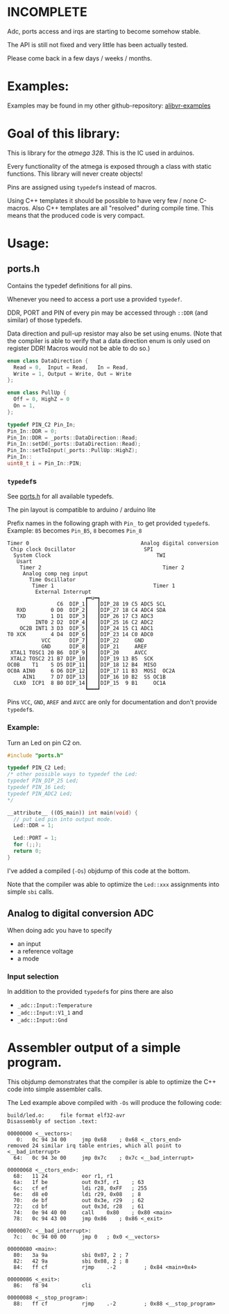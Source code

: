 INCOMPLETE
==========

Adc, ports access and irqs are starting to become somehow stable.

The API is still not fixed and very little has been actually tested.

Please come back in a few days / weeks / months.


Examples:
=========

Examples may be found in my other github-repository:
[alibvr-examples](https://www.github.com/close2/alibvr-examples)


Goal of this library:
=====================

This is library for the *atmega 328*.  This is the IC used in arduinos.

Every functionality of the atmega is exposed through a class with static
functions.  This library will never create objects!

Pins are assigned using `typedef`s instead of macros.

Using C++ templates it should be possible to have very few / none C-macros.
Also C++ templates are all "resolved" during compile time.  This means that
the produced code is very compact.


Usage:
======

## ports.h

Contains the typedef definitions for all pins.

Whenever you need to access a port use a provided `typedef`.

DDR, PORT and PIN of every pin may be accessed through `::DDR` (and similar)
of those typedefs.

Data direction and pull-up resistor may also be set using enums.  (Note that
the compiler is able to verify that a data direction enum is only used on
register DDR!  Macros would not be able to do so.)

```C++
enum class DataDirection {
  Read = 0,  Input = Read,   In = Read,
  Write = 1, Output = Write, Out = Write
};

enum class PullUp {
  Off = 0, HighZ = 0
  On = 1,
};
```

```C++
typedef PIN_C2 Pin_In;
Pin_In::DDR = 0;
Pin_In::DDR = _ports::DataDirection::Read;
Pin_In::setDd(_ports::DataDirection::Read);
Pin_In::setToInput(_ports::PullUp::HighZ);
Pin_In::
uint8_t i = Pin_In::PIN;
```

### `typedef`s

See [ports.h](src/ports.h) for all available typedefs.

The pin layout is compatible to arduino / arduino lite

Prefix names in the following graph with `Pin_` to get
provided `typedef`s.  Example: `B5` becomes `Pin_B5`, `8` becomes `Pin_8`

```
Timer 0                                    Analog digital conversion
 Chip clock Oscillator                      SPI
  System Clock                                  TWI
   Usart
    Timer 2                                       Timer 2
     Analog comp neg input
       Time Oscillator
        Timer 1                                Timer 1
         External Interrupt
                         ┏━u━┓
                C6  DIP_1┃   ┃DIP_28 19 C5 ADC5 SCL
   RXD        0 D0  DIP_2┃   ┃DIP_27 18 C4 ADC4 SDA
   TXD        1 D1  DIP_3┃   ┃DIP_26 17 C3 ADC3
         INT0 2 D2  DIP_4┃   ┃DIP_25 16 C2 ADC2
    OC2B INT1 3 D3  DIP_5┃   ┃DIP_24 15 C1 ADC1
T0 XCK        4 D4  DIP_6┃   ┃DIP_23 14 C0 ADC0
           VCC      DIP_7┃   ┃DIP_22     GND
           GND      DIP_8┃   ┃DIP_21     AREF
 XTAL1 TOSC1 20 B6  DIP_9┃   ┃DIP_20     AVCC
 XTAL2 TOSC2 21 B7 DIP_10┃   ┃DIP_19 13 B5  SCK
OC0B    T1    5 D5 DIP_11┃   ┃DIP_18 12 B4  MISO
OC0A AIN0     6 D6 DIP_12┃   ┃DIP_17 11 B3  MOSI  OC2A
     AIN1     7 D7 DIP_13┃   ┃DIP_16 10 B2  SS OC1B
  CLK0  ICP1  8 B0 DIP_14┃   ┃DIP_15  9 B1     OC1A
                         ┗━━━┛
```
Pins `VCC`, `GND`, `AREF` and `AVCC` are only for documentation
and don't provide `typedef`s.

### Example:

Turn an Led on pin C2 on.

```C++
#include "ports.h"

typedef PIN_C2 Led;
/* other possible ways to typedef the Led:
typedef PIN_DIP_25 Led;
typedef PIN_16 Led;
typedef PIN_ADC2 Led;
*/

__attribute__ ((OS_main)) int main(void) {
  // put Led pin into output mode.
  Led::DDR = 1;

  Led::PORT = 1;
  for (;;);
  return 0;
}
```

I've added a compiled (`-Os`) objdump of this code at the bottom.

Note that the compiler was able to optimize the `Led::xxx` assignments
into simple `sbi` calls.


## Analog to digital conversion  ADC

When doing adc you have to specify
* an input
* a reference voltage
* a mode


### Input selection

In addition to the provided `typedef`s for pins there are also
* `_adc::Input::Temperature`
* `_adc::Input::V1_1` and
* `_adc::Input::Gnd`


Assembler output of a simple program.
=====================================

This objdump demonstrates that the compiler is able to optimize
the C++ code into simple assembler calls.

The Led example above compiled with `-Os` will produce the following code:

```c-objdump
build/led.o:     file format elf32-avr
Disassembly of section .text:

00000000 <__vectors>:
   0:	0c 94 34 00 	jmp	0x68	; 0x68 <__ctors_end>
removed 24 similar irq table entries, which all point to <__bad_interrupt>
  64:	0c 94 3e 00 	jmp	0x7c	; 0x7c <__bad_interrupt>

00000068 <__ctors_end>:
  68:	11 24       	eor	r1, r1
  6a:	1f be       	out	0x3f, r1	; 63
  6c:	cf ef       	ldi	r28, 0xFF	; 255
  6e:	d8 e0       	ldi	r29, 0x08	; 8
  70:	de bf       	out	0x3e, r29	; 62
  72:	cd bf       	out	0x3d, r28	; 61
  74:	0e 94 40 00 	call	0x80	; 0x80 <main>
  78:	0c 94 43 00 	jmp	0x86	; 0x86 <_exit>

0000007c <__bad_interrupt>:
  7c:	0c 94 00 00 	jmp	0	; 0x0 <__vectors>

00000080 <main>:
  80:	3a 9a       	sbi	0x07, 2	; 7
  82:	42 9a       	sbi	0x08, 2	; 8
  84:	ff cf       	rjmp	.-2      	; 0x84 <main+0x4>

00000086 <_exit>:
  86:	f8 94       	cli

00000088 <__stop_program>:
  88:	ff cf       	rjmp	.-2      	; 0x88 <__stop_program>

```


